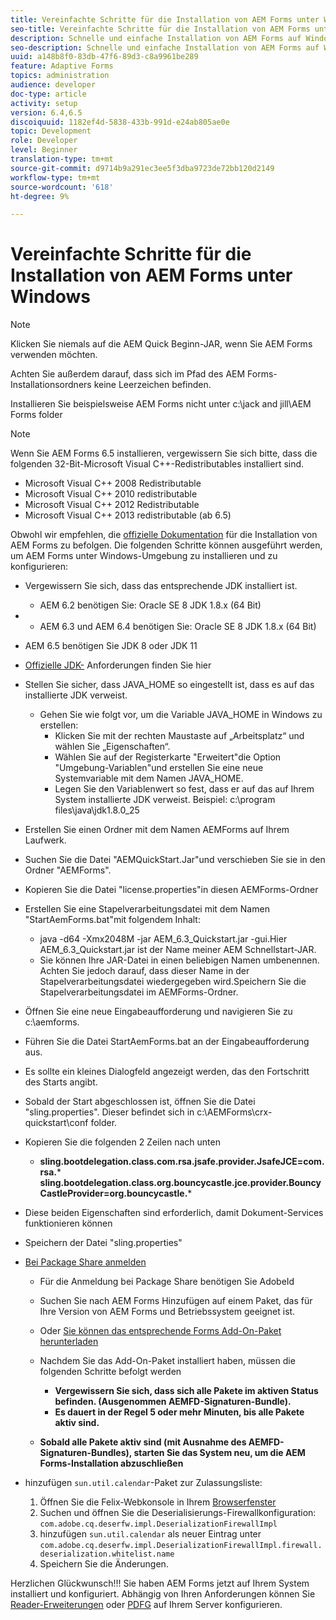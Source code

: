 ```yaml
---
title: Vereinfachte Schritte für die Installation von AEM Forms unter Windows
seo-title: Vereinfachte Schritte für die Installation von AEM Forms unter Windows
description: Schnelle und einfache Installation von AEM Forms auf Windows
seo-description: Schnelle und einfache Installation von AEM Forms auf Windows
uuid: a148b8f0-83db-47f6-89d3-c8a9961be289
feature: Adaptive Forms
topics: administration
audience: developer
doc-type: article
activity: setup
version: 6.4,6.5
discoiquuid: 1182ef4d-5838-433b-991d-e24ab805ae0e
topic: Development
role: Developer
level: Beginner
translation-type: tm+mt
source-git-commit: d9714b9a291ec3ee5f3dba9723de72bb120d2149
workflow-type: tm+mt
source-wordcount: '618'
ht-degree: 9%

---
```



# Vereinfachte Schritte für die Installation von AEM Forms unter Windows

>[!NOTE]
>
>Klicken Sie niemals auf die AEM Quick Beginn-JAR, wenn Sie AEM Forms verwenden möchten.
>
>Achten Sie außerdem darauf, dass sich im Pfad des AEM Forms-Installationsordners keine Leerzeichen befinden.
>
>Installieren Sie beispielsweise AEM Forms nicht unter c:\jack and jill\AEM Forms folder

>[!NOTE]
>
>Wenn Sie AEM Forms 6.5 installieren, vergewissern Sie sich bitte, dass die folgenden 32-Bit-Microsoft Visual C++-Redistributables installiert sind.
>
>* Microsoft Visual C++ 2008 Redistributable
>* Microsoft Visual C++ 2010 redistributable
>* Microsoft Visual C++ 2012 Redistributable
>* Microsoft Visual C++ 2013 redistributable (ab 6.5)


Obwohl wir empfehlen, die [offizielle Dokumentation](https://helpx.adobe.com/de/experience-manager/6-3/forms/using/installing-configuring-aem-forms-osgi.html) für die Installation von AEM Forms zu befolgen. Die folgenden Schritte können ausgeführt werden, um AEM Forms unter Windows-Umgebung zu installieren und zu konfigurieren:

* Vergewissern Sie sich, dass das entsprechende JDK installiert ist.
   * AEM 6.2 benötigen Sie: Oracle SE 8 JDK 1.8.x (64 Bit)
* 
   * AEM 6.3 und AEM 6.4 benötigen Sie: Oracle SE 8 JDK 1.8.x (64 Bit)
* AEM 6.5 benötigen Sie JDK 8 oder JDK 11
* [Offizielle JDK-](https://helpx.adobe.com/de/experience-manager/6-3/sites/deploying/using/technical-requirements.html) Anforderungen finden Sie hier
* Stellen Sie sicher, dass JAVA_HOME so eingestellt ist, dass es auf das installierte JDK verweist.
   * Gehen Sie wie folgt vor, um die Variable JAVA_HOME in Windows zu erstellen:
      * Klicken Sie mit der rechten Maustaste auf „Arbeitsplatz“ und wählen Sie „Eigenschaften“.
      * Wählen Sie auf der Registerkarte &quot;Erweitert&quot;die Option &quot;Umgebung-Variablen&quot;und erstellen Sie eine neue Systemvariable mit dem Namen JAVA_HOME.
      * Legen Sie den Variablenwert so fest, dass er auf das auf Ihrem System installierte JDK verweist. Beispiel: c:\program files\java\jdk1.8.0_25

* Erstellen Sie einen Ordner mit dem Namen AEMForms auf Ihrem Laufwerk.
* Suchen Sie die Datei &quot;AEMQuickStart.Jar&quot;und verschieben Sie sie in den Ordner &quot;AEMForms&quot;.
* Kopieren Sie die Datei &quot;license.properties&quot;in diesen AEMForms-Ordner
* Erstellen Sie eine Stapelverarbeitungsdatei mit dem Namen &quot;StartAemForms.bat&quot;mit folgendem Inhalt:
   * java -d64 -Xmx2048M -jar AEM_6.3_Quickstart.jar -gui.Hier AEM_6.3_Quickstart.jar ist der Name meiner AEM Schnellstart-JAR.
   * Sie können Ihre JAR-Datei in einen beliebigen Namen umbenennen. Achten Sie jedoch darauf, dass dieser Name in der Stapelverarbeitungsdatei wiedergegeben wird.Speichern Sie die Stapelverarbeitungsdatei im AEMForms-Ordner.

* Öffnen Sie eine neue Eingabeaufforderung und navigieren Sie zu c:\aemforms.

* Führen Sie die Datei StartAemForms.bat an der Eingabeaufforderung aus.

* Es sollte ein kleines Dialogfeld angezeigt werden, das den Fortschritt des Starts angibt.

* Sobald der Start abgeschlossen ist, öffnen Sie die Datei &quot;sling.properties&quot;. Dieser befindet sich in c:\AEMForms\crx-quickstart\conf folder.

* Kopieren Sie die folgenden 2 Zeilen nach unten
   * **sling.bootdelegation.class.com.rsa.jsafe.provider.JsafeJCE=com.rsa.*** **sling.bootdelegation.class.org.bouncycastle.jce.provider.BouncyCastleProvider=org.bouncycastle.***
* Diese beiden Eigenschaften sind erforderlich, damit Dokument-Services funktionieren können
* Speichern der Datei &quot;sling.properties&quot;

* [Bei Package Share anmelden](http://localhost:4502/crx/packageshare/login.html)

   * Für die Anmeldung bei Package Share benötigen Sie AdobeId
   * Suchen Sie nach AEM Forms Hinzufügen auf einem Paket, das für Ihre Version von AEM Forms und Betriebssystem geeignet ist.
   * Oder [Sie können das entsprechende Forms Add-On-Paket herunterladen](https://helpx.adobe.com/aem-forms/kb/aem-forms-releases.html)
   * Nachdem Sie das Add-On-Paket installiert haben, müssen die folgenden Schritte befolgt werden

      * **Vergewissern Sie sich, dass sich alle Pakete im aktiven Status befinden. (Ausgenommen AEMFD-Signaturen-Bundle).**
      * **Es dauert in der Regel 5 oder mehr Minuten, bis alle Pakete aktiv sind.**
   * **Sobald alle Pakete aktiv sind (mit Ausnahme des AEMFD-Signaturen-Bundles), starten Sie das System neu, um die AEM Forms-Installation abzuschließen**


* hinzufügen `sun.util.calendar`-Paket zur Zulassungsliste:

   1. Öffnen Sie die Felix-Webkonsole in Ihrem [Browserfenster](http://localhost:4502/system/console/configMgr)
   2. Suchen und öffnen Sie die Deserialisierungs-Firewallkonfiguration: `com.adobe.cq.deserfw.impl.DeserializationFirewallImpl`
   3. hinzufügen `sun.util.calendar` als neuer Eintrag unter `com.adobe.cq.deserfw.impl.DeserializationFirewallImpl.firewall.deserialization.whitelist.name`
   4. Speichern Sie die Änderungen.

Herzlichen Glückwunsch!!! Sie haben AEM Forms jetzt auf Ihrem System installiert und konfiguriert.
Abhängig von Ihren Anforderungen können Sie [Reader-Erweiterungen](https://helpx.adobe.com/experience-manager/6-3/forms/using/configuring-document-services.html) oder [ PDFG](https://helpx.adobe.com/experience-manager/6-3/forms/using/install-configure-pdf-generator.html) auf Ihrem Server konfigurieren.

